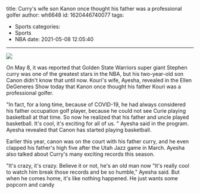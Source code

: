 title: Curry's wife  son Kanon once thought his father was a professional golfer
author: wh6648
id: 1620446740077
tags: 
- Sports
categories: 
- Sports
- NBA
date: 2021-05-08 12:05:40
---
![](https://p7.itc.cn/q_70/images01/20210508/01bb10f6cad64d59af15a8be3f003b42.png)


On May 8, it was reported that Golden State Warriors super giant Stephen curry was one of the greatest stars in the NBA, but his two-year-old son Canon didn't know that until now. Kouri's wife, Ayesha, revealed in the Ellen DeGeneres Show today that Kanon once thought his father Kouri was a professional golfer.

"In fact, for a long time, because of COVID-19, he had always considered his father occupation golf player, because he could not see Curie playing basketball at that time. So now he realized that his father and uncle played basketball. It's cool, it's exciting for all of us. " Ayesha said in the program. Ayesha revealed that Canon has started playing basketball.

Earlier this year, canon was on the court with his father curry, and he even clapped his father's high five after the Utah Jazz game in March. Ayesha also talked about Curry's many exciting records this season.

"It's crazy, it's crazy. Believe it or not, he's an old man now "It's really cool to watch him break those records and be so humble," Ayesha said. But when he comes home, it's like nothing happened. He just wants some popcorn and candy


